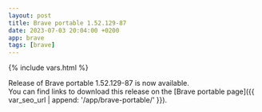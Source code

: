 ```yaml
---
layout: post
title: Brave portable 1.52.129-87
date: 2023-07-03 20:04:00 +0200
app: brave
tags: [brave]
---
```

{% include vars.html %}

Release of Brave portable 1.52.129-87 is now available.<br />
You can find links to download this release on the [Brave portable page]({{ var_seo_url | append: '/app/brave-portable/' }}).

